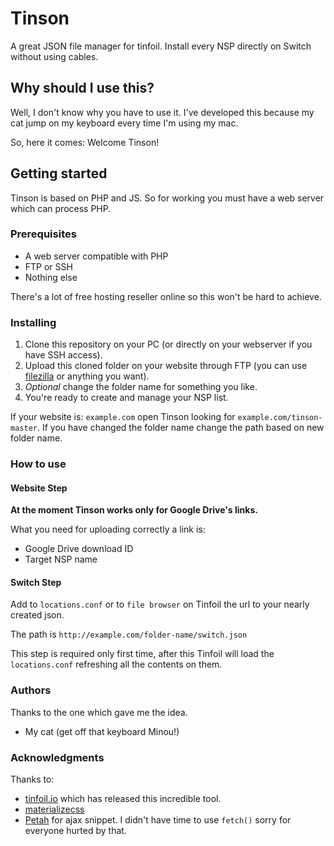 # Tinson
A great JSON file manager for tinfoil. Install every NSP directly on Switch without using cables.

## Why should I use this?
Well, I don't know why you have to use it. I've developed this because my cat jump on my keyboard every time I'm using my mac. 

So, here it comes: Welcome Tinson!

## Getting started
Tinson is based on PHP and JS. So for working you must have a web server which can process PHP. 

### Prerequisites

 * A web server compatible with PHP
 * FTP or SSH
 * Nothing else

There's a lot of free hosting reseller online so this won't be hard to achieve.

### Installing

1. Clone this repository on your PC (or directly on your webserver if you have SSH access).
2. Upload this cloned folder on your website through FTP (you can use [filezilla](https://filezilla-project.org/) or anything you want).
3. _Optional_ change the folder name for something you like.
4. You're ready to create and manage your NSP list.

If your website is: `example.com` open Tinson looking for `example.com/tinson-master`. If you have changed the folder name change the path based on new folder name.

### How to use

#### Website Step

**At the moment Tinson works only for Google Drive's links.** 

What you need for uploading correctly a link is: 
* Google Drive download ID
* Target NSP name

#### Switch Step

Add to `locations.conf` or to `file browser` on Tinfoil the url to your nearly created json. 

The path is `http://example.com/folder-name/switch.json` 

This step is required only first time, after this Tinfoil will load the `locations.conf` refreshing all the contents on them.   

### Authors

Thanks to the one which gave me the idea.
* My cat (get off that keyboard Minou!)

### Acknowledgments

Thanks to: 
* [tinfoil.io](https://tinfoil.io/) which has released this incredible tool.
* [materializecss](http://materializecss.com)
* [Petah](https://stackoverflow.com/a/18078705) for ajax snippet. I didn't have time to use `fetch()` sorry for everyone hurted by that.
